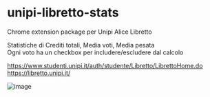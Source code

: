 # unipi-libretto-stats

Chrome extension package per Unipi Alice Libretto

Statistiche di Crediti totali, Media voti, Media pesata  
Ogni voto ha un checkbox per includere/escludere dal calcolo

https://www.studenti.unipi.it/auth/studente/Libretto/LibrettoHome.do  
https://libretto.unipi.it/

![image](https://github.com/iSlans/unipi-libretto-stats/assets/93347819/d1f63798-1400-48c7-a5e3-2057e6fcd12c)
